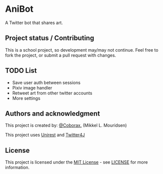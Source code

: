 # AniBot
A Twitter bot that shares art.

## Project status / Contributing
This is a school project, so development may/may not continue.
Feel free to fork the project, or submit a pull request with changes.

## TODO List
- Save user auth between sessions
- Pixiv image handler
- Retweet art from other twitter accounts
- More settings

## Authors and acknowledgment
This project is created by: [@Coborax.](https://github.com/Coborax) (Mikkel L. Mouridsen)

This project uses [Unirest](https://github.com/kong/unirest-java) and [Twitter4J](https://github.com/Twitter4J/Twitter4J)

## License
This project is licensed under the [MIT License](https://choosealicense.com/licenses/mit/) - see [LICENSE](LICENSE) for more information.
